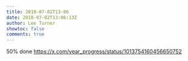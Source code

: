 ```yaml
---
title: 2018-07-02T13-06
date: 2018-07-02T13:06:13Z
author: Lee Turner
showtoc: false
comments: true
---
```


50% done https://x.com/year_progress/status/1013754160456650752


